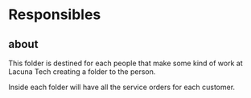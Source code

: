 # Responsibles

## about 

This folder is destined for each people that make some kind of work at Lacuna Tech creating a folder to the person. 

Inside each folder will have all the service orders for each customer.